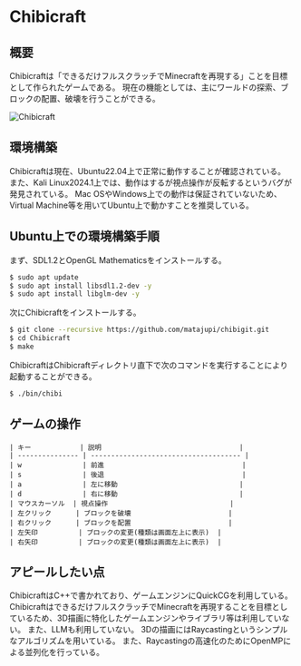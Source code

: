 # Chibicraft
## 概要
Chibicraftは「できるだけフルスクラッチでMinecraftを再現する」ことを目標として作られたゲームである。
現在の機能としては、主にワールドの探索、ブロックの配置、破壊を行うことができる。

![Chibicraft](chibicraft.jpg)

## 環境構築
Chibicraftは現在、Ubuntu22.04上で正常に動作することが確認されている。
また、Kali Linux2024.1上では、動作はするが視点操作が反転するというバグが発見されている。
Mac OSやWindows上での動作は保証されていないため、Virtual Machine等を用いてUbuntu上で動かすことを推奨している。

## Ubuntu上での環境構築手順
まず、SDL1.2とOpenGL Mathematicsをインストールする。
```bash
$ sudo apt update
$ sudo apt install libsdl1.2-dev -y
$ sudo apt install libglm-dev -y
```
次にChibicraftをインストールする。
```bash
$ git clone --recursive https://github.com/matajupi/chibigit.git
$ cd Chibicraft
$ make
```
ChibicraftはChibicraftディレクトリ直下で次のコマンドを実行することにより起動することができる。
```bash
$ ./bin/chibi
```

## ゲームの操作
    | キー            | 説明                                  |
    | --------------- | ------------------------------------- |
    | w               | 前進                                  |
    | s               | 後退                                  |
    | a               | 左に移動                              |
    | d               | 右に移動                              |
    | マウスカーソル  | 視点操作                              |
    | 左クリック      | ブロックを破壊                        |
    | 右クリック      | ブロックを配置                        |
    | 左矢印          | ブロックの変更(種類は画面左上に表示)  |
    | 右矢印          | ブロックの変更(種類は画面左上に表示)  |

## アピールしたい点
ChibicraftはC++で書かれており、ゲームエンジンにQuickCGを利用している。
ChibicraftはできるだけフルスクラッチでMinecraftを再現することを目標としているため、3D描画に特化したゲームエンジンやライブラリ等は利用していない。
また、LLMも利用していない。
3Dの描画にはRaycastingというシンプルなアルゴリズムを用いている。
また、Raycastingの高速化のためにOpenMPによる並列化を行っている。

